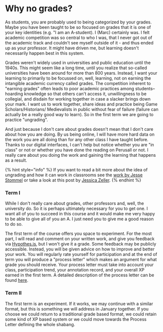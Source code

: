 # Why no grades?

As students, you are probably used to being categorized by your grades. Maybe you have been taught to be so focused on grades that it is one of your key identities (e.g. "I am an A-student). I (Marc) certainly was. I felt academic competition was so central to who I was, that I never got out of the academic track and couldn't see myself outside of it - and thus ended up as your professor. It might have driven me, but learning doesn't necessarily happen best in this system.&#x20;

Grades weren't widely used in universities and public education until the 1940s. This might seem like a long time, until you realize that so-called universities have been around for more than 800 years. Instead, I want your learning to primarily to be focussed on, well, learning, not on earning the intangible academic currency called grades. The competition inherent to "earning grades" often leads to poor academic practices among students– hoarding knowledge so that others can't access it, unwillingness to be collegial, and disdain for working together in case a slacker brings down your mark. I want us to work together, share ideas and practice being Game Scholars/Historians/ Medievalists in public without fear of failure (failure can actually be a really good way to learn). So in the first term we are going to practice "ungrading".

And just because I don't care about grades doesn't mean that I don't care about how you are doing. By us being online, I will have more hard data on the work you are all doing than for any other class I have taught before. Thanks to our digital interfaces, I can't help but notice whether you are "in class" or not or whether you have done the reading on Perusall or not. I really care about you doing the work and gaining the learning that happens as a result.&#x20;

{% hint style="info" %}
If you want to read a bit more about the idea of ungrading and how it can work in classrooms see the [work by Jesse Stommel](https://www.jessestommel.com/how-to-ungrade/) or take a look at this post by [Jessica Zeller](https://www.jessicazeller.net/blog/pedagogy-for-end-times).&#x20;
{% endhint %}

### Term I&#x20;

While I don't really care about grades, other professors and, well, the university do. So it is perhaps ultimately necessary for you to get one. I want all of you to succeed in this course and it would make me very happy to be able to give all of you an A.  I just need you to give me a good reason to do so. &#x20;

The first term of the course offers you space to experiment. For the most part, I will read and comment on your written work, and give you feedback via [Hypothes.is](../../digital-tools/hypothes.is/), but I won't give it a grade. Some feedback may be publicly accessible. Instead, you will be given advice on how to improve and better your work. You will regularly rate yourself for participation and at the end of term you will produce a "process letter" which makes an argument for what grade you should receive. Your process letter must take into account your class, participation trend, your annotation record, and your overall XP earned in the first term. A detailed description of the process letter can be found [here](../coursework/process-letters.md).&#x20;

### Term II&#x20;

The first term is an experiment. If it works, we may continue with a similar format, but this is something we will address in January together. If you choose we could return to a traditional grade based format, we could retain some kind of XP based system or we could move towards the Process Letter defining the whole shabang.&#x20;

